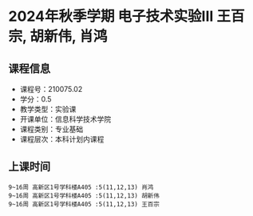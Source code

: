 # 2024年秋季学期 电子技术实验III 王百宗, 胡新伟, 肖鸿






## 课程信息

- 课程号：210075.02
- 学分：0.5
- 教学类型：实验课
- 开课单位：信息科学技术学院
- 课程类别：专业基础
- 课程层次：本科计划内课程

## 上课时间

```
9~16周 高新区1号学科楼A405 :5(11,12,13) 肖鸿
9~16周 高新区1号学科楼A405 :5(11,12,13) 胡新伟
9~16周 高新区1号学科楼A405 :5(11,12,13) 王百宗
```

